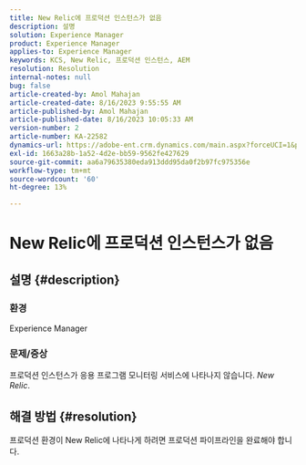 ```yaml
---
title: New Relic에 프로덕션 인스턴스가 없음
description: 설명
solution: Experience Manager
product: Experience Manager
applies-to: Experience Manager
keywords: KCS, New Relic, 프로덕션 인스턴스, AEM
resolution: Resolution
internal-notes: null
bug: false
article-created-by: Amol Mahajan
article-created-date: 8/16/2023 9:55:55 AM
article-published-by: Amol Mahajan
article-published-date: 8/16/2023 10:05:33 AM
version-number: 2
article-number: KA-22582
dynamics-url: https://adobe-ent.crm.dynamics.com/main.aspx?forceUCI=1&pagetype=entityrecord&etn=knowledgearticle&id=73509313-1b3c-ee11-bdf4-6045bd006079
exl-id: 1663a28b-1a52-4d2e-bb59-9562fe427629
source-git-commit: aa6a79635380eda913ddd95da0f2b97fc975356e
workflow-type: tm+mt
source-wordcount: '60'
ht-degree: 13%

---
```


# New Relic에 프로덕션 인스턴스가 없음

## 설명 {#description}


### <b>환경</b>

Experience Manager



### <b>문제/증상</b>

프로덕션 인스턴스가 응용 프로그램 모니터링 서비스에 나타나지 않습니다. *New Relic*.


## 해결 방법 {#resolution}


프로덕션 환경이 New Relic에 나타나게 하려면 프로덕션 파이프라인을 완료해야 합니다.
